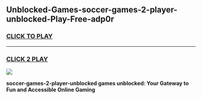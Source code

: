 
## Unblocked-Games-soccer-games-2-player-unblocked-Play-Free-adp0r
<h3>
<a href="https://premium76.site?title=soccer-games-2-player-unblocked&ref=23A">CLICK TO PLAY</a></h3>
<hr>

<h3>
<a href="https://premium76.site?title=soccer-games-2-player-unblocked&ref=23A">CLICK 2 PLAY</a>
  
</h3>

<a href="https://premium76.site?title=soccer-games-2-player-unblocked&ref=23A"><img src="https://clearcache.store/games.png"></a>


**soccer-games-2-player-unblocked games unblocked: Your Gateway to Fun and Accessible Online Gaming**
